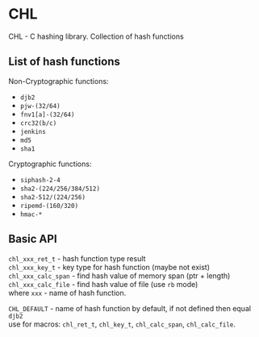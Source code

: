 # CHL

CHL - C hashing library. Collection of hash functions

## List of hash functions

Non-Cryptographic functions:
- `djb2`
- `pjw-(32/64)`
- `fnv1[a]-(32/64)`
- `crc32(b/c)`
- `jenkins`
- `md5`
- `sha1`

Cryptographic functions:
- `siphash-2-4`
- `sha2-(224/256/384/512)`
- `sha2-512/(224/256)`
- `ripemd-(160/320)`
- `hmac-*`

## Basic API

`chl_xxx_ret_t` - hash function type result  
`chl_xxx_key_t` - key type for hash function (maybe not exist)  
`chl_xxx_calc_span` - find hash value of memory span (ptr + length)  
`chl_xxx_calc_file` - find hash value of file (use `rb` mode)  
where `xxx` - name of hash function.

`CHL_DEFAULT` - name of hash function by default, if not defined then equal `djb2`  
use for macros: `chl_ret_t`, `chl_key_t`, `chl_calc_span`, `chl_calc_file`.